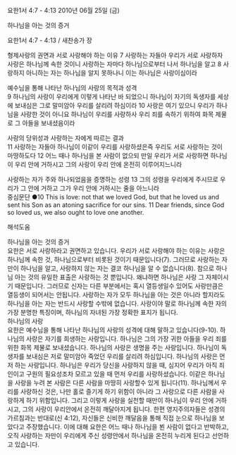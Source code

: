 요한1서 4:7 - 4:13 
2010년 06월 25일 (금)

하나님을 아는 것의 증거



요한1서 4:7 - 4:13 / 새찬송가  장


형제사랑의 권면과 서로 사랑해야 하는 이유 
7 사랑하는 자들아 우리가 서로 사랑하자 사랑은 하나님께 속한 것이니 사랑하는 자마다 하나님으로부터 나서 하나님을 알고 8 사랑하지 아니하는 자는 하나님을 알지 못하나니 이는 하나님은 사랑이심이라  

예수님을 통해 나타난 하나님의 사랑의 목적과 성격  
9 하나님의 사랑이 우리에게 이렇게 나타난 바 되었으니 하나님이 자기의 독생자를 세상에 보내심은 그로 말미암아 우리를 살리려 하심이라 10 사랑은 여기 있으니 우리가 하나님을 사랑한 것이 아니요 하나님이 우리를 사랑하사 우리 죄를 속하기 위하여 화목 제물로 그 아들을 보내셨음이라  

사랑의 당위성과 사랑하는 자에게 따르는 결과  
11 사랑하는 자들아 하나님이 이같이 우리를 사랑하셨은즉 우리도 서로 사랑하는 것이 마땅하도다 12 어느 때나 하나님을 본 사람이 없으되 만일 우리가 서로 사랑하면 하나님이 우리 안에 거하시고 그의 사랑이 우리 안에 온전히 이루어지느니라  

사랑하는 자가 주와 하나되었음을 증명하는 성령 
13 그의 성령을 우리에게 주시므로 우리가 그 안에 거하고 그가 우리 안에 거하시는 줄을 아느니라  
중심문단 ●10 This is love: not that we loved God, but that he loved us and sent his Son as an atoning sacrifice for our sins. 11 Dear friends, since God so loved us, we also ought to love one another.

해석도움





하나님을 아는 것의 증거  
요한은 서로 사랑하라고 권면하고 있습니다. 우리가 서로 사랑해야 하는 이유는 사랑은 하나님께 속한 것, 하나님으로부터 비롯된 것이기 때문입니다(7). 그러므로 사랑하는 자만이 하나님을 알고, 사랑하지 않는 자는 결코 하나님을 알 수 없습니다(8). 참으로 하나님 아는 것의 유일한 표출은 사랑하는 것 뿐입니다. 왜냐하면 하나님은 사랑 그 자체이시기 때문입니다. 그러므로 신자는 다른 부분에서는 혹시 열등생일수 있어도 사랑만큼은 열등생이 되어서는 안됩니다. 사랑하는 자가 모두 하나님을 아는 것은 아니라 할지라도 하나님을 아는 자는 반드시 사랑할 수밖에 없습니다. 사랑이야 말로 하나님께 속한 자의 가장 분명한 특징이며, 하나님의 자녀된 가장 정확한 표지가 됩니다.    
하나님의 사랑   
요한은 예수님을 통해 나타난 하나님의 사랑의 성격에 대해 말하고 있습니다(9-10). 하나님의 사랑은 자기를 희생하는 사랑입니다. 하나님은 그의 가장 귀한 아들을 우리 죄를 위한 화목 제물로 보내셨습니다. 하나님의 사랑은 생명을 주는 사랑입니다. 하나님이 독생자를 보내심은 저로 말미암아 죽었던 우리를 살리려 하심입니다. 하나님의 사랑은 먼저 하는 사랑입니다. 하나님은 우리가 당신을 사랑하지 않을 때, 심지어 우리가 아직 죄인이고 구원의 필요성조차 모르고 있을 때 먼저 우리를 사랑하셨습니다. 이같은 하나님을 사랑을 누려 본 사람은 다른 사람을 마땅히 사랑할수 있게 됩니다(11). 하나님께서 우리를 사랑하신 것은, 나만 홀로 즐기게 하기 위함이 아니라 그 사랑으로 다른 사람을 사랑하게 하기 위함입니다. 그리고 이렇게 사랑을 실천할 때만이 하나님이 우리 안에 거하시고, 그의 사랑이 우리안에서 온전히 깨달아지게 됩니다. 한편 영지주의자들은 성경의 가르침과는 반대로(신 4:12), 자신들은 신비한 깨달음을 통해 직접 눈으로 하나님을 보았다고 주장했습니다. 이에 대해 요한은 어느 때나 하나님을 뵌 사람이 없다고 반박하고, 오직 사랑하는 자만이 우리에게 주신 성령안에서 하나님을 온전히 누리게 된다고 선언하고 있습니다.